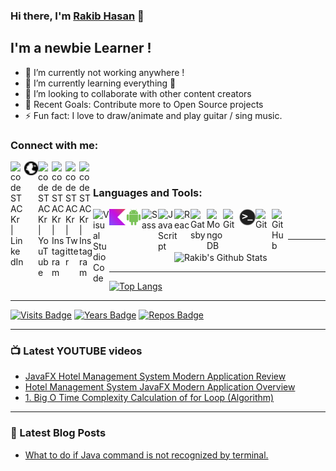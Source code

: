 
### Hi there, I'm [Rakib Hasan][website] 👋

## I'm a newbie Learner !
- 🔭 I’m currently not working anywhere !
- 🌱 I’m currently learning everything 🤣
- 👯 I’m looking to collaborate with other content creators
- 🥅 Recent Goals: Contribute more to Open Source projects
- ⚡ Fun fact: I love to draw/animate and play guitar / sing music.

### Connect with me:

[<img align="left" alt="codeSTACKr | LinkedIn" width="22px" src="https://cdn.jsdelivr.net/npm/simple-icons@v3/icons/linkedin.svg" />][linkedin]
[<img align="left" alt="codeSTACKr.com" width="22px" src="https://raw.githubusercontent.com/iconic/open-iconic/master/svg/globe.svg" />][Website]
[<img align="left" alt="codeSTACKr | YouTube" width="22px" src="https://cdn.jsdelivr.net/npm/simple-icons@v3/icons/youtube.svg" />][youtube]

[<img align="left" alt="codeSTACKr | Instagram" width="22px" src="https://simpleicons.org/icons/facebook.svg" />][Facebook]
[<img align="left" alt="codeSTACKr | Twitter" width="22px" src="https://cdn.jsdelivr.net/npm/simple-icons@v3/icons/twitter.svg" />][twitter]
[<img align="left" alt="codeSTACKr | Instagram" width="22px" src="https://cdn.jsdelivr.net/npm/simple-icons@v3/icons/instagram.svg" />][instagram]

<br />

### Languages and Tools:

[<img align="left" alt="Visual Studio Code" width="26px" src="https://simpleicons.org/icons/java.svg" />][webdevplaylist]
[<img align="left" alt="HTML5" width="26px" src="https://raw.githubusercontent.com/github/explore/80688e429a7d4ef2fca1e82350fe8e3517d3494d/topics/kotlin/kotlin.png" />][webdevplaylist]
[<img align="left" alt="CSS3" width="26px" src="https://raw.githubusercontent.com/github/explore/80688e429a7d4ef2fca1e82350fe8e3517d3494d/topics/android/android.png" />][cssplaylist]
[<img align="left" alt="Sass" width="26px" src="https://simpleicons.org/icons/intellijidea.svg" />][cssplaylist]
[<img align="left" alt="JavaScript" width="26px" src="https://simpleicons.org/icons/dart.svg" />][jsplaylist]
[<img align="left" alt="React" width="26px" src="https://simpleicons.org/icons/flutter.svg" />][reactplaylist]
[<img align="left" alt="Gatsby" width="26px" src="https://simpleicons.org/icons/ios.svg" />][webdevplaylist]
[<img align="left" alt="MongoDB" width="26px" src="https://simpleicons.org/icons/firebase.svg" />][webdevplaylist]

[<img align="left" alt="Git" width="26px" src="https://simpleicons.org/icons/mysql.svg" />][webdevplaylist]
[<img align="left" alt="Git" width="26px" src="https://raw.githubusercontent.com/github/explore/80688e429a7d4ef2fca1e82350fe8e3517d3494d/topics/terminal/terminal.png" />][webdevplaylist]
[<img align="left" alt="Git" width="26px" src="https://simpleicons.org/icons/linux.svg" />][webdevplaylist]
[<img align="left" alt="GitHub" width="26px" src="https://simpleicons.org/icons/github.svg" />][webdevplaylist]


<br /> 
<br />


---

<img align="center" alt="Rakib's Github Stats" src="https://github-readme-stats.vercel.app/api?username=Rakib-Hasan-455&show_icons=true&include_all_commits=true&theme=material-palenight" />

---

[![Top Langs](https://github-readme-stats.vercel.app/api/top-langs/?username=Rakib-Hasan-455&theme=material-palenight&langs_count=5   )](https://github.com/Rakib-Hasan-455)

---

[![Visits Badge](https://badges.pufler.dev/visits/Rakib-Hasan-455/Rakib-Hasan-455)](https://github.com/Rakib-Hasan-455)
[![Years Badge](https://badges.pufler.dev/years/Rakib-Hasan-455)](https://badges.pufler.dev)
[![Repos Badge](https://badges.pufler.dev/repos/Rakib-Hasan-455)](https://badges.pufler.dev)

---


### 📺 Latest YOUTUBE videos
<!-- YOUTUBE-VIDEOS-LIST:START -->
- [JavaFX Hotel Management System   Modern Application Review](https://www.youtube.com/watch?v=_UOMsHpJSeg)
- [Hotel Management System   JavaFX Modern Application Overview](https://www.youtube.com/watch?v=zK-ESKrwr5Y)
- [1.  Big O Time Complexity Calculation of for Loop &lpar;Algorithm&rpar;](https://www.youtube.com/watch?v=-gTpUviK6eQ)
<!-- YOUTUBE-VIDEOS-LIST:END -->

---

### 📕 Latest Blog Posts
<!-- BLOG-POST-LIST:START -->
- [What to do if Java command is not recognized by  terminal.](https://dev.to/rakibhasan455/what-to-do-if-java-command-is-not-recognized-by-terminal-o4c)
<!-- BLOG-POST-LIST:END -->

[website]:https://sites.google.com/view/rakibul-hasan-455
[Twitter]: https://twitter.com/Rakib_Hasan_455
[youtube]:https://www.youtube.com/channel/UCW-aYxMykjrFkqGRtEwWPZg
[instagram]: https://www.instagram.com/rakibul_hasan_455
[linkedin]: https://www.linkedin.com/in/Rakibul-hasan-0455
[Facebook]: https://www.facebook.com/Rakibul.hasan.455
[webdevplaylist]:https://www.youtube.com/channel/UCZGtLTeoGSFcs0c4SlkQHHA?view_as=subscriber
[jsplaylist]:https://www.youtube.com/channel/UCZGtLTeoGSFcs0c4SlkQHHA?view_as=subscriber
[cssplaylist]: https://www.youtube.com/channel/UCZGtLTeoGSFcs0c4SlkQHHA?view_as=subscriber
[reactplaylist]: https://www.youtube.com/channel/UCZGtLTeoGSFcs0c4SlkQHHA?view_as=subscriber
